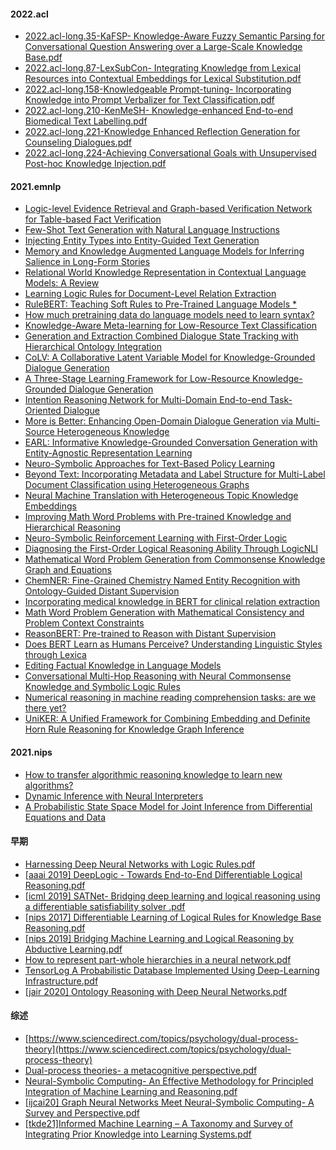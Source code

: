 
#### 2022.acl
* [2022.acl-long.35-KaFSP- Knowledge-Aware Fuzzy Semantic Parsing for Conversational Question Answering over a Large-Scale Knowledge Base.pdf](https://github.com/ICTKC/Papers_DPC/files/8860698/2022.acl-long.35KaFSP-.Knowledge-Aware.Fuzzy.Semantic.Parsing.for.Conversational.Question.Answering.over.a.Large-Scale.Knowledge.Base.pdf)
* [2022.acl-long.87-LexSubCon- Integrating Knowledge from Lexical Resources into Contextual Embeddings for Lexical Substitution.pdf](https://github.com/ICTKC/Papers_DPC/files/8860699/2022.acl-long.87-abs.LexSubCon-.Integrating.Knowledge.from.Lexical.Resources.into.Contextual.Embeddings.for.Lexical.Substitution.pdf)
* [2022.acl-long.158-Knowledgeable Prompt-tuning- Incorporating Knowledge into Prompt Verbalizer for Text Classification.pdf](https://github.com/ICTKC/Papers_DPC/files/8860700/2022.acl-long.158-Knowledgeable.Prompt-tuning-.Incorporating.Knowledge.into.Prompt.Verbalizer.for.Text.Classification.pdf)
* [2022.acl-long.210-KenMeSH- Knowledge-enhanced End-to-end Biomedical Text Labelling.pdf](https://github.com/ICTKC/Papers_DPC/files/8860701/2022.acl-long.210-.KenMeSH-.Knowledge-enhanced.End-to-end.Biomedical.Text.Labelling.pdf)
* [2022.acl-long.221-Knowledge Enhanced Reflection Generation for Counseling Dialogues.pdf](https://github.com/ICTKC/Papers_DPC/files/8860703/2022.acl-long.221-Knowledge.Enhanced.Reflection.Generation.for.Counseling.Dialogues.pdf)
* [2022.acl-long.224-Achieving Conversational Goals with Unsupervised Post-hoc Knowledge Injection.pdf](https://github.com/ICTKC/Papers_DPC/files/8860704/2022.acl-long.224-Achieving.Conversational.Goals.with.Unsupervised.Post-hoc.Knowledge.Injection.pdf)


#### 2021.emnlp
* [Logic-level Evidence Retrieval and Graph-based Verification Network for Table-based Fact Verification](https://aclanthology.org/2021.emnlp-main.16/)
* [Few-Shot Text Generation with Natural Language Instructions](https://aclanthology.org/2021.emnlp-main.32/)
* [Injecting Entity Types into Entity-Guided Text Generation](https://aclanthology.org/2021.emnlp-main.56/)
* [Memory and Knowledge Augmented Language Models for Inferring Salience in Long-Form Stories](https://aclanthology.org/2021.emnlp-main.65/)
* [Relational World Knowledge Representation in Contextual Language Models: A Review](https://aclanthology.org/2021.emnlp-main.81/)
* [Learning Logic Rules for Document-Level Relation Extraction](https://aclanthology.org/2021.emnlp-main.95/)
* [RuleBERT: Teaching Soft Rules to Pre-Trained Language Models *](https://aclanthology.org/2021.emnlp-main.110/)
* [How much pretraining data do language models need to learn syntax?](https://aclanthology.org/2021.emnlp-main.118/)
* [Knowledge-Aware Meta-learning for Low-Resource Text Classification](https://aclanthology.org/2021.emnlp-main.136/)
* [Generation and Extraction Combined Dialogue State Tracking with Hierarchical Ontology Integration](https://aclanthology.org/2021.emnlp-main.171/)
* [CoLV: A Collaborative Latent Variable Model for Knowledge-Grounded Dialogue Generation](https://aclanthology.org/2021.emnlp-main.172/)
* [A Three-Stage Learning Framework for Low-Resource Knowledge-Grounded Dialogue Generation](https://aclanthology.org/2021.emnlp-main.173/)
* [Intention Reasoning Network for Multi-Domain End-to-end Task-Oriented Dialogue](https://aclanthology.org/2021.emnlp-main.174/)
* [More is Better: Enhancing Open-Domain Dialogue Generation via Multi-Source Heterogeneous Knowledge](https://aclanthology.org/2021.emnlp-main.175/)
* [EARL: Informative Knowledge-Grounded Conversation Generation with Entity-Agnostic Representation Learning](https://aclanthology.org/2021.emnlp-main.184/)
* [Neuro-Symbolic Approaches for Text-Based Policy Learning](https://aclanthology.org/2021.emnlp-main.245/)
* [Beyond Text: Incorporating Metadata and Label Structure for Multi-Label Document Classification using Heterogeneous Graphs](https://aclanthology.org/2021.emnlp-main.253/)
* [Neural Machine Translation with Heterogeneous Topic Knowledge Embeddings](https://aclanthology.org/2021.emnlp-main.256/)
* [Improving Math Word Problems with Pre-trained Knowledge and Hierarchical Reasoning](https://aclanthology.org/2021.emnlp-main.272/)
* [Neuro-Symbolic Reinforcement Learning with First-Order Logic](https://aclanthology.org/2021.emnlp-main.283/)
* [Diagnosing the First-Order Logical Reasoning Ability Through LogicNLI](https://aclanthology.org/2021.emnlp-main.303/)
* [Mathematical Word Problem Generation from Commonsense Knowledge Graph and Equations](https://aclanthology.org/2021.emnlp-main.348/)
* [ChemNER: Fine-Grained Chemistry Named Entity Recognition with Ontology-Guided Distant Supervision](https://aclanthology.org/2021.emnlp-main.424/)
* [Incorporating medical knowledge in BERT for clinical relation extraction](https://aclanthology.org/2021.emnlp-main.435/)
* [Math Word Problem Generation with Mathematical Consistency and Problem Context Constraints](https://aclanthology.org/2021.emnlp-main.484/)
* [ReasonBERT: Pre-trained to Reason with Distant Supervision](https://aclanthology.org/2021.emnlp-main.494/)
* [Does BERT Learn as Humans Perceive? Understanding Linguistic Styles through Lexica](https://aclanthology.org/2021.emnlp-main.510/)
* [Editing Factual Knowledge in Language Models](https://aclanthology.org/2021.emnlp-main.522/)
* [Conversational Multi-Hop Reasoning with Neural Commonsense Knowledge and Symbolic Logic Rules](https://aclanthology.org/2021.emnlp-main.588/)
* [Numerical reasoning in machine reading comprehension tasks: are we there yet?](https://aclanthology.org/2021.emnlp-main.759/)
* [UniKER: A Unified Framework for Combining Embedding and Definite Horn Rule Reasoning for Knowledge Graph Inference](https://aclanthology.org/2021.emnlp-main.769/)

#### 2021.nips
* [How to transfer algorithmic reasoning knowledge to learn new algorithms?](https://proceedings.neurips.cc/paper/2021/hash/a2802cade04644083dcde1c8c483ed9a-Abstract.html)
* [Dynamic Inference with Neural Interpreters](https://proceedings.neurips.cc/paper/2021/hash/5b4e9aa703d0bfa11041debaa2d1b633-Abstract.html)
* [A Probabilistic State Space Model for Joint Inference from Differential Equations and Data](https://proceedings.neurips.cc/paper/2021/hash/6734fa703f6633ab896eecbdfad8953a-Abstract.html)

#### 早期
* [Harnessing Deep Neural Networks with Logic Rules.pdf](https://github.com/ICTKC/MustReadPapers_DPC/files/6682300/Harnessing.Deep.Neural.Networks.with.Logic.Rules.pdf)
* [[aaai 2019] DeepLogic - Towards End-to-End Differentiable Logical Reasoning.pdf](https://github.com/ICTKC/MustReadPapers_DPC/files/6682314/aaai.2019.DeepLogic.-.Towards.End-to-End.Differentiable.Logical.Reasoning.pdf) 
* [[icml 2019] SATNet- Bridging deep learning and logical reasoning using a differentiable satisfiability solver .pdf](https://github.com/ICTKC/MustReadPapers_DPC/files/6682316/icml.2019.SATNet-.Bridging.deep.learning.and.logical.reasoning.using.a.differentiable.satisfiability.solver.pdf)
* [[nips 2017] Differentiable Learning of Logical Rules for Knowledge Base Reasoning.pdf](https://github.com/ICTKC/MustReadPapers_DPC/files/6682318/nips.2017.Differentiable.Learning.of.Logical.Rules.for.Knowledge.Base.Reasoning.pdf)
* [[nips 2019] Bridging Machine Learning and Logical Reasoning by Abductive Learning.pdf](https://github.com/ICTKC/MustReadPapers_DPC/files/6682319/nips.2019.Bridging.Machine.Learning.and.Logical.Reasoning.by.Abductive.Learning.pdf)
* [How to represent part-whole hierarchies in a neural network.pdf](https://github.com/ICTKC/MustReadPapers_DPC/files/6682320/How.to.represent.part-whole.hierarchies.in.a.neural.network.pdf)
* [TensorLog  A Probabilistic Database Implemented Using Deep-Learning Infrastructure.pdf](https://github.com/ICTKC/MustReadPapers_DPC/files/6682321/TensorLog.A.Probabilistic.Database.Implemented.Using.Deep-Learning.Infrastructure.pdf)
* [[jair 2020] Ontology Reasoning with Deep Neural Networks.pdf](https://github.com/ICTKC/MustReadPapers_DPC/files/6682317/jair.2020.Ontology.Reasoning.with.Deep.Neural.Networks.pdf)

#### 综述
* [https://www.sciencedirect.com/topics/psychology/dual-process-theory](https://www.sciencedirect.com/topics/psychology/dual-process-theory)
* [Dual-process theories- a metacognitive perspective.pdf](https://github.com/ICTKC/MustReadPapers_DPC/files/6682304/Dual-process.theories-.a.metacognitive.perspective.pdf)
* [Neural-Symbolic Computing- An Effective Methodology for Principled Integration of Machine Learning and Reasoning.pdf](https://github.com/ICTKC/MustReadPapers_DPC/files/6682298/Neural-Symbolic.Computing-.An.Effective.Methodology.for.Principled.Integration.of.Machine.Learning.and.Reasoning.pdf)
* [[ijcai20] Graph Neural Networks Meet Neural-Symbolic Computing- A Survey and Perspective.pdf](https://github.com/ICTKC/MustReadPapers_DPC/files/6682301/ijcai20.Graph.Neural.Networks.Meet.Neural-Symbolic.Computing-.A.Survey.and.Perspective.pdf)
* [[tkde21]Informed Machine Learning – A Taxonomy and Survey of Integrating Prior Knowledge into Learning Systems.pdf](https://github.com/ICTKC/MustReadPapers_DPC/files/6723067/tkde21.Informed.Machine.Learning.A.Taxonomy.and.Survey.of.Integrating.Prior.Knowledge.into.Learning.Systems.pdf)
